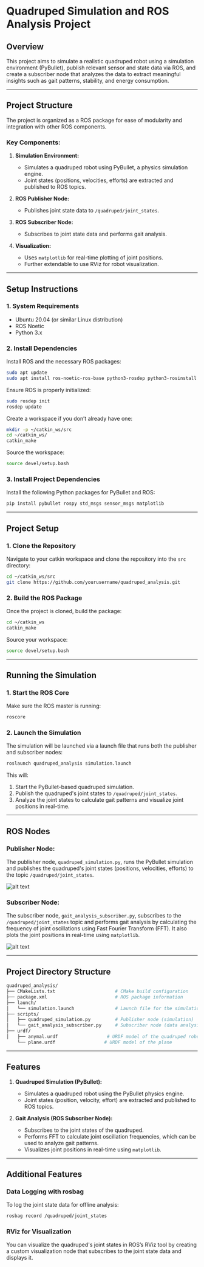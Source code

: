 # **Quadruped Simulation and ROS Analysis Project**

## **Overview**

This project aims to simulate a realistic quadruped robot using a simulation environment (PyBullet), publish relevant sensor and state data via ROS, and create a subscriber node that analyzes the data to extract meaningful insights such as gait patterns, stability, and energy consumption.

---

## **Project Structure**

The project is organized as a ROS package for ease of modularity and integration with other ROS components.

### **Key Components:**

1. **Simulation Environment:**
   - Simulates a quadruped robot using PyBullet, a physics simulation engine.
   - Joint states (positions, velocities, efforts) are extracted and published to ROS topics.
   
2. **ROS Publisher Node:**
   - Publishes joint state data to `/quadruped/joint_states`.
   
3. **ROS Subscriber Node:**
   - Subscribes to joint state data and performs gait analysis.
   
4. **Visualization:**
   - Uses `matplotlib` for real-time plotting of joint positions.
   - Further extendable to use RViz for robot visualization.

---

## **Setup Instructions**

### **1. System Requirements**

- Ubuntu 20.04 (or similar Linux distribution)
- ROS Noetic
- Python 3.x

### **2. Install Dependencies**

Install ROS and the necessary ROS packages:
```bash
sudo apt update
sudo apt install ros-noetic-ros-base python3-rosdep python3-rosinstall python3-rosinstall-generator python3-wstool build-essential
```

Ensure ROS is properly initialized:
```bash
sudo rosdep init
rosdep update
```

Create a workspace if you don’t already have one:
```bash
mkdir -p ~/catkin_ws/src
cd ~/catkin_ws/
catkin_make
```

Source the workspace:
```bash
source devel/setup.bash
```

### **3. Install Project Dependencies**

Install the following Python packages for PyBullet and ROS:

```bash
pip install pybullet rospy std_msgs sensor_msgs matplotlib
```

---

## **Project Setup**

### **1. Clone the Repository**

Navigate to your catkin workspace and clone the repository into the `src` directory:

```bash
cd ~/catkin_ws/src
git clone https://github.com/yourusername/quadruped_analysis.git
```

### **2. Build the ROS Package**

Once the project is cloned, build the package:

```bash
cd ~/catkin_ws
catkin_make
```

Source your workspace:

```bash
source devel/setup.bash
```

---

## **Running the Simulation**

### **1. Start the ROS Core**

Make sure the ROS master is running:

```bash
roscore
```

### **2. Launch the Simulation**

The simulation will be launched via a launch file that runs both the publisher and subscriber nodes:

```bash
roslaunch quadruped_analysis simulation.launch
```

This will:
1. Start the PyBullet-based quadruped simulation.
2. Publish the quadruped's joint states to `/quadruped/joint_states`.
3. Analyze the joint states to calculate gait patterns and visualize joint positions in real-time.

---

## **ROS Nodes**

### **Publisher Node:**

The publisher node, `quadruped_simulation.py`, runs the PyBullet simulation and publishes the quadruped's joint states (positions, velocities, efforts) to the topic `/quadruped/joint_states`.

![alt text](image.png)

### **Subscriber Node:**

The subscriber node, `gait_analysis_subscriber.py`, subscribes to the `/quadruped/joint_states` topic and performs gait analysis by calculating the frequency of joint oscillations using Fast Fourier Transform (FFT). It also plots the joint positions in real-time using `matplotlib`.

   ![alt text](output.png)

---

## **Project Directory Structure**

```bash
quadruped_analysis/
├── CMakeLists.txt                      # CMake build configuration
├── package.xml                         # ROS package information
├── launch/
│   └── simulation.launch               # Launch file for the simulation
├── scripts/
│   ├── quadruped_simulation.py         # Publisher node (simulation)
│   └── gait_analysis_subscriber.py     # Subscriber node (data analysis)
├── urdf/
│   ├── anymal.urdf                  # URDF model of the quadruped robot
    └── plane.urdf                  # URDF model of the plane
```

---

## **Features**

1. **Quadruped Simulation (PyBullet):**
   - Simulates a quadruped robot using the PyBullet physics engine.
   - Joint states (position, velocity, effort) are extracted and published to ROS topics.

2. **Gait Analysis (ROS Subscriber Node):**
   - Subscribes to the joint states of the quadruped.
   - Performs FFT to calculate joint oscillation frequencies, which can be used to analyze gait patterns.
   - Visualizes joint positions in real-time using `matplotlib`.

---

## **Additional Features**

### **Data Logging with rosbag**

To log the joint state data for offline analysis:

```bash
rosbag record /quadruped/joint_states
```

### **RViz for Visualization**

You can visualize the quadruped's joint states in ROS’s RViz tool by creating a custom visualization node that subscribes to the joint state data and displays it.


